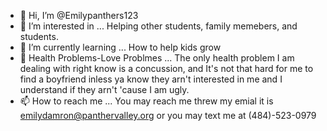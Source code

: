 - 👋 Hi, I’m @Emilypanthers123
- 👀 I’m interested in ... Helping other students, family memebers, and students.
- 🌱 I’m currently learning ... How to help kids grow
- 💞️ Health Problems-Love Problmes ... The only health problem I am dealing with right know is a concussion, and It's not that hard for me to find a boyfriend inless ya know they arn't interested in me and I understand if they arn't 'cause I am ugly.
- 📫 How to reach me ... You may reach me threw my emial it is emilydamron@panthervalley.org or you may text me at (484)-523-0979

<!---
Emilypanthers123/Emilypanthers123 is a ✨ special ✨ repository because its `README.md` (this file) appears on your GitHub profile.
You can click the Preview link to take a look at your changes.
--->

